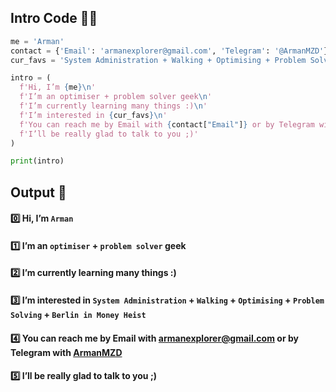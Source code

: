 ## Intro Code :man_technologist:
```python
me = 'Arman'
contact = {'Email': 'armanexplorer@gmail.com', 'Telegram': '@ArmanMZD'}
cur_favs = 'System Administration + Walking + Optimising + Problem Solving + Berlin in Money Heist'

intro = (
  f'Hi, I’m {me}\n'
  f'I’m an optimiser + problem solver geek\n'
  f'I’m currently learning many things :)\n'
  f'I’m interested in {cur_favs}\n'
  f'You can reach me by Email with {contact["Email"]} or by Telegram with {contact["Telegram"]}\n'
  f'I’ll be really glad to talk to you ;)'
)  

print(intro)  
```

## Output :cup_with_straw:
#### :zero:	Hi, I’m `Arman`  
#### :one:	I’m an `optimiser` + `problem solver` geek  
#### :two:	I’m currently learning many things :)  
#### :three:	I’m interested in `System Administration` + `Walking` + `Optimising` + `Problem Solving` + `Berlin in Money Heist`  
#### :four:	You can reach me by Email with armanexplorer@gmail.com or by Telegram with [ArmanMZD](https://telegram.me/ArmanMZD)  
#### :five:	I’ll be really glad to talk to you ;)  
  
  
<!---
armanexplorer/armanexplorer is a ✨ special ✨ repository because its `README.md` (this file) appears on your GitHub profile.
You can click the Preview link to take a look at your changes.
--->
